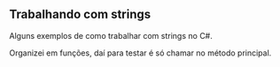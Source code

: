 ## Trabalhando com strings
Alguns exemplos de como trabalhar com strings no C#. 

Organizei em funções, daí para testar é só chamar no método principal. 
